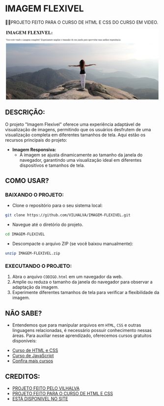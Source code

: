# IMAGEM FLEXIVEL
👨‍🏫PROJETO FEITO PARA O CURSO DE HTML E CSS DO CURSO EM VIDEO.

<img src="FOTO.png" align="center" width="500"> <br>

## DESCRIÇÃO:
O projeto "Imagem Flexível" oferece uma experiência adaptável de visualização de imagens, permitindo que os usuários desfrutem de uma visualização completa em diferentes tamanhos de tela. Aqui estão os recursos principais do projeto:

- **Imagem Responsiva:**
  - A imagem se ajusta dinamicamente ao tamanho da janela do navegador, garantindo uma visualização ideal em diferentes dispositivos e tamanhos de tela.

## COMO USAR?
### BAIXANDO O PROJETO:
* Clone o repositório para o seu sistema local:

```bash
git clone https://github.com/VILHALVA/IMAGEM-FLEXIVEL.git
```

* Navegue até o diretório do projeto.

```bash
cd IMAGEM-FLEXIVEL
```

* Descompacte o arquivo ZIP (se você baixou manualmente):

```bash
unzip IMAGEM-FLEXIVEL.zip
```

### EXECUTANDO O PROJETO:
1. Abra o arquivo `CODIGO.html` em um navegador da web.
2. Amplie ou reduza o tamanho da janela do navegador para observar a adaptação da imagem.
3. Experimente diferentes tamanhos de tela para verificar a flexibilidade da imagem.

## NÃO SABE?
- Entendemos que para manipular arquivos em `HTML`, `CSS` e outras linguagens relacionadas, é necessário possuir conhecimento nessas áreas. Para auxiliar nesse aprendizado, oferecemos cursos gratuitos disponíveis:
* [Curso de HTML e CSS](https://github.com/VILHALVA/CURSO-DE-HTML-E-CSS)
* [Curso de JavaScript](https://github.com/VILHALVA/CURSO-DE-JAVASCRIPT)
* [Confira mais cursos](https://github.com/VILHALVA?tab=repositories&q=+topic:CURSO)

## CREDITOS:
- [PROJETO FEITO PELO VILHALVA](https://github.com/VILHALVA)
- [PROJETO FEITO PARA O CURSO DE HTML E CSS](https://github.com/VILHALVA/CURSO-DE-HTML-E-CSS)
- [ESTÁ DISPONIVEL NO SITE](https://vilhalva.github.io/STYLER/STYLER.html)
